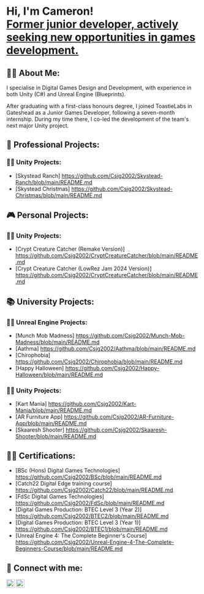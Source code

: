 <h1>Hi, I'm Cameron! <br/><a href="https://github.com/Csjg2002">Former junior developer, actively seeking new opportunities in games development.</a>

<h2>🤷‍♂️ About Me:</h2>

I specialise in Digital Games Design and Development, with experience in both Unity (C#) and Unreal Engine (Blueprints).

After graduating with a first-class honours degree, I joined ToastieLabs in Gateshead as a Junior Games Developer, following a seven-month internship. During my time there, I co-led the development of the team's next major Unity project.

<h2>💼 Professional Projects:</h2>

<h3>👨‍💻 Unity Projects:</h3>

- [Skystead Ranch] https://github.com/Csjg2002/Skystead-Ranch/blob/main/README.md
- [Skystead Christmas] https://github.com/Csjg2002/Skystead-Christmas/blob/main/README.md

<h2>🎮 Personal Projects:</h2>

<h3>👨‍💻 Unity Projects:</h3>

- [Crypt Creature Catcher (Remake Version)] https://github.com/Csjg2002/CryptCreatureCatcher/blob/main/README.md
- [Crypt Creature Catcher (LowRez Jam 2024 Version)] https://github.com/Csjg2002/CryptCreatureCatcher/blob/main/README.md

<h2>📚 University Projects:</h2>

<h3>👨‍💻 Unreal Engine Projects:</h3>

- [Munch Mob Madness] https://github.com/Csjg2002/Munch-Mob-Madness/blob/main/README.md
- [Aathma] https://github.com/Csjg2002/Aathma/blob/main/README.md
- [Chirophobia] https://github.com/Csjg2002/Chirophobia/blob/main/README.md
- [Happy Halloween] https://github.com/Csjg2002/Happy-Halloween/blob/main/README.md

<h3>👨‍💻 Unity Projects:</h3>

- [Kart Mania] https://github.com/Csjg2002/Kart-Mania/blob/main/README.md
- [AR Furniture App] https://github.com/Csjg2002/AR-Furniture-App/blob/main/README.md
- [Skaaresh Shooter] https://github.com/Csjg2002/Skaaresh-Shooter/blob/main/README.md

<h2>🧑‍🎓 Certifications:</h2>

- [BSc (Hons) Digital Games Technologies] https://github.com/Csjg2002/BSc/blob/main/README.md
- [Catch22 Digital Edge training course] https://github.com/Csjg2002/Catch22/blob/main/README.md
- [FdSc Digital Games Technologies] https://github.com/Csjg2002/FdSc/blob/main/README.md
- [Digital Games Production: BTEC Level 3 (Year 2)] https://github.com/Csjg2002/BTEC2/blob/main/README.md
- [Digital Games Production: BTEC Level 3 (Year 1)] https://github.com/Csjg2002/BTEC1/blob/main/README.md
- [Unreal Engine 4: The Complete Beginner's Course] https://github.com/Csjg2002/Unreal-Engine-4-The-Complete-Beginners-Course/blob/main/README.md

<h2>🤝 Connect with me:</h2>

[<img align="left" alt="Csjg2002 | YouTube" width="22px" src="https://cdn.jsdelivr.net/npm/simple-icons@v3/icons/youtube.svg" />][youtube]
[<img align="left" alt="Csjg2002 | LinkedIn" width="22px" src="https://cdn.jsdelivr.net/npm/simple-icons@v3/icons/linkedin.svg" />][linkedin]

[youtube]: https://www.youtube.com/channel/UCmBxOy_52P6xECyGy9mN6lA
[linkedin]: https://www.linkedin.com/in/csjg2002/
